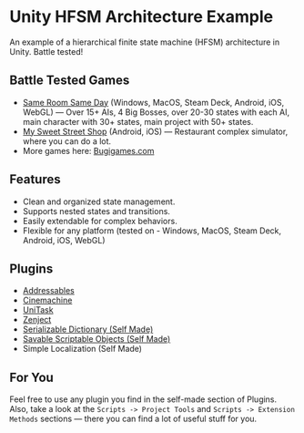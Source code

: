 # Unity HFSM Architecture Example

An example of a hierarchical finite state machine (HFSM) architecture in Unity. Battle tested!

## Battle Tested Games
- [Same Room Same Day](https://store.steampowered.com/app/2888200/Same_Room_Same_Day/) (Windows, MacOS, Steam Deck, Android, iOS, WebGL) — Over 15+ AIs, 4 Big Bosses, over 20-30 states with each AI, main character with 30+ states, main project with 50+ states.
- [My Sweet Street Shop](https://play.google.com/store/apps/details?id=com.bugigamesAndroid.MySweetStreetShop) (Android, iOS) — Restaurant complex simulator, where you can do a lot.
- More games here: [Bugigames.com](https://bugigames.com/)

## Features
- Clean and organized state management.
- Supports nested states and transitions.
- Easily extendable for complex behaviors.
- Flexible for any platform (tested on - Windows, MacOS, Steam Deck, Android, iOS, WebGL)

## Plugins
- [Addressables](https://docs.unity3d.com/Manual/com.unity.addressables.html)
- [Cinemachine](https://docs.unity3d.com/Packages/com.unity.cinemachine@latest)
- [UniTask](https://github.com/Cysharp/UniTask)
- [Zenject](https://github.com/modesttree/Zenject)
- [Serializable Dictionary (Self Made)](https://github.com/EduardMalkhasyan/Serializable-Dictionary-Unity)
- [Savable Scriptable Objects (Self Made)](https://github.com/EduardMalkhasyan/Savable-ScriptableObjects-Unity)
- Simple Localization (Self Made)

## For You
Feel free to use any plugin you find in the self-made section of Plugins. Also, take a look at the `Scripts -> Project Tools` and `Scripts -> Extension Methods` sections — there you can find a lot of useful stuff for you.


